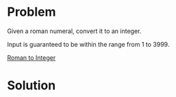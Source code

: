 
# Problem

Given a roman numeral, convert it to an integer.

Input is guaranteed to be within the range from 1 to 3999.



[Roman to Integer](https://leetcode.com/problems/roman-to-integer)

# Solution



